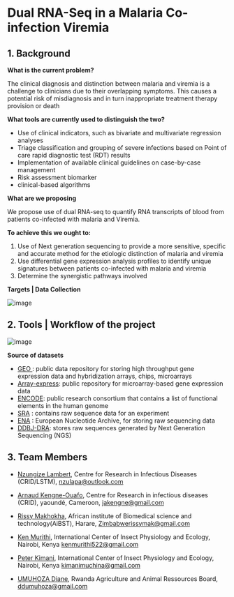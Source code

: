 # Dual RNA-Seq in a Malaria Co-infection Viremia

## 1.	Background

**What is the current problem?**

The clinical diagnosis and distinction between malaria and viremia is a challenge to clinicians due to their overlapping symptoms. This causes a potential risk of misdiagnosis and in turn inappropriate treatment therapy provision or death

**What tools are currently used to distinguish the two?**

* Use of clinical indicators, such as bivariate and multivariate regression analyses
* Triage classification and grouping of severe infections based on Point of care rapid diagnostic test (RDT) results
* Implementation of available clinical guidelines on case-by-case management
* Risk assessment biomarker 
* clinical-based algorithms 

**What are we proposing**

We propose use of dual RNA-seq to quantify RNA transcripts of blood from patients co-infected with malaria and Viremia. 

**To achieve this we ought to:**
1. Use of Next generation sequencing to provide a more sensitive, specific and accurate method for the etiologic distinction of malaria and viremia
2. Use differential gene expression analysis profiles to identify unique signatures between patients co-infected with malaria and viremia 
3.	Determine the synergistic pathways involved

**Targets | Data Collection**

![image](https://user-images.githubusercontent.com/59683723/139824038-98fdf324-29ea-4ded-90f7-ef58df3ec302.png)


##### 

## 2. Tools | Workflow of the project 
![image](https://user-images.githubusercontent.com/59683723/139823262-7fd831ef-39b8-40ab-9594-80cdef1de2fc.png)

 **Source of datasets**
  - [GEO ](https://www.ncbi.nlm.nih.gov/geo/): public data repository for storing high throughput gene expression data and hybridization arrays, chips, microarrays
  - [Array-express](https://www.ebi.ac.uk/arrayexpress/):  public repository for microarray-based gene expression data
  - [ENCODE](https://www.encodeproject.org/): public research consortium that contains a list of functional elements in the human genome
  - [SRA](https://www.ncbi.nlm.nih.gov/sra) : contains raw sequence data for an experiment
  - [ENA](https://www.ebi.ac.uk/ena/browser/home) : European Nucleotide Archive, for storing raw sequencing data
  - [DDBJ-DRA](https://www.ddbj.nig.ac.jp/dra/index-e.html): stores raw sequences generated by Next Generation Sequencing (NGS)   


## 3. Team Members
* [Nzungize Lambert](https://github.com/nzungizelab), Centre for Research in Infectious Diseases (CRID/LSTM), nzulapa@outlook.com

* [Arnaud Kengne-Ouafo](https://github.com/JAKO-waccbip), Centre for Research in infectious diseases (CRID), yaoundé, Cameroon, jakengne@gmail.com

* [Rissy Makhokha](https://github.com/Rissy2021), African institute of Biomedical science and technology(AiBST), Harare, Zimbabwerissymak@gmail.com

* [Ken Murithi](https://github.com/kenmurithi), International Center of Insect Physiology and Ecology, Nairobi, Kenya kenmurithi522@gmail.com

* [Peter Kimani](https://github.com/PMuchina), International Center of Insect Physiology and Ecology, Nairobi, Kenya kimanimuchina@gmail.com

* [UMUHOZA Diane](), Rwanda Agriculture and Animal Ressources Board, ddumuhoza@gmail.com






